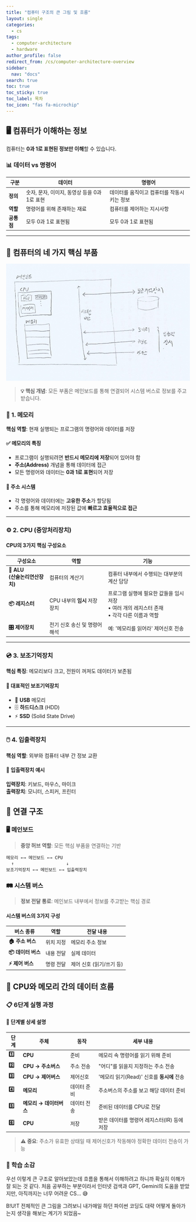 ```yaml
---
title: "컴퓨터 구조의 큰 그림 및 흐름"
layout: single
categories:
  - cs
tags:
  - computer-architecture
  - hardware
author_profile: false
redirect_from: /cs/computer-architecture-overview
sidebar:
  nav: "docs"
search: true
toc: true
toc_sticky: true
toc_label: 목차
toc_icon: "fas fa-microchip"
---
```


## 🖥️ 컴퓨터가 이해하는 정보

컴퓨터는 **0과 1로 표현된 정보만 이해**할 수 있습니다.

### 📊 데이터 vs 명령어

| 구분 | 데이터 | 명령어 |
|------|--------|--------|
| **정의** | 숫자, 문자, 이미지, 동영상 등을 0과 1로 표현 | 데이터를 움직이고 컴퓨터를 작동시키는 정보 |
| **역할** | 명령어를 위해 존재하는 재료 | 컴퓨터를 제어하는 지시사항 |
| **공통점** | 모두 0과 1로 표현됨 | 모두 0과 1로 표현됨 |

---

## 🔧 컴퓨터의 네 가지 핵심 부품

![컴퓨터 구조 다이어그램](/images/2025-08-02-computer-architecture-overview/computer_structure.png)

> **💡 핵심 개념**: 모든 부품은 메인보드를 통해 연결되어 시스템 버스로 정보를 주고받습니다.

### 💾 1. 메모리
**핵심 역할**: 현재 실행되는 프로그램의 명령어와 데이터를 저장

#### ✅ 메모리의 특징
- 프로그램이 실행되려면 **반드시 메모리에 저장**되어 있어야 함
- **주소(Address)** 개념을 통해 데이터에 접근
- 모든 명령어와 데이터는 **0과 1로 표현**되어 저장

#### 🎯 주소 시스템
- 각 명령어와 데이터에는 **고유한 주소**가 할당됨
- 주소를 통해 메모리에 저장된 값에 **빠르고 효율적으로 접근**

---

### ⚙️ 2. CPU (중앙처리장치)

#### CPU의 3가지 핵심 구성요소

| 구성요소 | 역할 | 기능 |
|----------|------|------|
| **🧮 ALU<br>(산술논리연산장치)** | 컴퓨터의 계산기 | 컴퓨터 내부에서 수행되는 대부분의 계산 담당 |
| **📦 레지스터** | CPU 내부의 **임시** 저장 장치 | 프로그램 실행에 필요한 값들을 임시 저장<br>• 여러 개의 레지스터 존재<br>• 각각 다른 이름과 역할 |
| **🎛️ 제어장치** | 전기 신호 송신 및 명령어 해석 | 예: '메모리를 읽어라' 제어신호 전송 |

---

### 💿 3. 보조기억장치
**핵심 특징**: 메모리보다 크고, 전원이 꺼져도 데이터가 보존됨

#### 📝 대표적인 보조기억장치
- 💾 **USB** 메모리
- 🗄️ **하드디스크** (HDD)
- ⚡ **SSD** (Solid State Drive)

---

### 🖱️ 4. 입출력장치
**핵심 역할**: 외부와 컴퓨터 내부 간 정보 교환

#### 🔄 입출력장치 예시
**입력장치**: 키보드, 마우스, 마이크  
**출력장치**: 모니터, 스피커, 프린터



## 🔗 연결 구조

### 🖥️ 메인보드
> **중앙 허브 역할**: 모든 핵심 부품을 연결하는 기반

```
메모리 ←→ 메인보드 ←→ CPU
  ↑                    ↓
보조기억장치 ←→ 메인보드 ←→ 입출력장치
```

### 🛤️ 시스템 버스
> **정보 전달 통로**: 메인보드 내부에서 정보를 주고받는 핵심 경로

#### 시스템 버스의 3가지 구성

| 버스 종류 | 역할 | 전달 내용 |
|-----------|------|-----------|
| **🏠 주소 버스** | 위치 지정 | 메모리 주소 정보 |
| **📦 데이터 버스** | 내용 전달 | 실제 데이터 |
| **⚡ 제어 버스** | 명령 전달 | 제어 신호 (읽기/쓰기 등) |



## 🔄 CPU와 메모리 간의 데이터 흐름

### 📋 6단계 실행 과정
#### 🎯 단계별 상세 설명

| 단계 | 주체 | 동작 | 세부 내용 |
|------|------|------|-----------|
| **1️⃣** | **CPU** | 준비 | 메모리 속 명령어를 읽기 위해 준비 |
| **2️⃣** | **CPU → 주소버스** | 주소 전송 | "어디"를 읽을지 지정하는 주소 전송 |
| **3️⃣** | **CPU → 제어버스** | 제어신호 | '메모리 읽기(Read)' 신호를 **동시에** 전송 |
| **4️⃣** | **메모리** | 데이터 준비 | 주소버스의 주소를 보고 해당 데이터 준비 |
| **5️⃣** | **메모리 → 데이터버스** | 데이터 전송 | 준비된 데이터를 CPU로 전달 |
| **6️⃣** | **CPU** | 저장 | 받은 데이터를 명령어 레지스터(IR) 등에 저장 |

> **⚠️ 중요**: 주소가 유효한 상태일 때 제어신호가 작동해야 정확한 데이터 전송이 가능



### 🚀 학습 소감

우선 이렇게 큰 구조로 알아보았는데 흐름을 통해서 이해하려고 하니까 확실히 이해가 잘 되는 것 같다. 처음 공부하는 부분이라서 인터넷 검색과 GPT, Gemini의 도움을 받았지만, 아직까지는 너무 어려운 CS... 😅

B!U!T 전체적인 큰 그림을 그려보니 내가매일 하던 파이썬 코딩도 대략 어떻게 돌아가는지 생각을 해보는 계기가 되었음~
